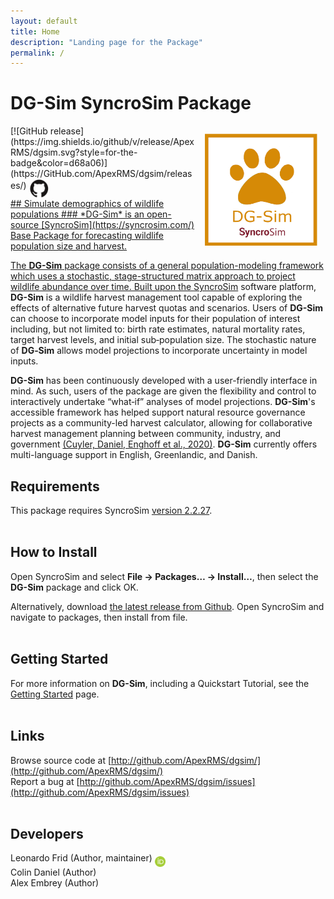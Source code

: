 ```yaml
---
layout: default
title: Home
description: "Landing page for the Package"
permalink: /
---
```


# **DG-Sim** SyncroSim Package
<img align="right" style="padding: 13px" width="180" src="assets/images/logo/dgsim-sticker.png">
[![GitHub release](https://img.shields.io/github/v/release/ApexRMS/dgsim.svg?style=for-the-badge&color=d68a06)](https://GitHub.com/ApexRMS/dgsim/releases/)    <a href="https://github.com/ApexRMS/dgsim"><img align="middle" style="padding: 1px" width="30" src="assets/images/logo/github-trans2.png">
<br>
## Simulate demographics of wildlife populations
### *DG-Sim* is an open-source [SyncroSim](https://syncrosim.com/) Base Package for forecasting wildlife population size and harvest.


The **DG-Sim** package consists of a general population-modeling framework which uses a stochastic, stage-structured matrix approach to project wildlife abundance over time. Built upon the [SyncroSim](https://syncrosim.com/) software platform, **DG-Sim** is a wildlife harvest management tool capable of exploring the effects of alternative future harvest quotas and scenarios. Users of **DG-Sim** can choose to incorporate model inputs for their population of interest including, but not limited to: birth rate estimates, natural mortality rates, target harvest levels, and initial sub‐population size. The stochastic nature of **DG‐Sim** allows model projections to incorporate uncertainty in model inputs.

**DG-Sim** has been continuously developed with a user-friendly interface in mind. As such, users of the package are given the flexibility and control to interactively undertake “what‐if” analyses of model projections. **DG-Sim**'s accessible framework has helped support natural resource governance projects as a community-led harvest calculator, allowing for collaborative harvest management planning between community, industry, and government [(Cuyler, Daniel, Enghoff et al., 2020)](https://conbio.onlinelibrary.wiley.com/doi/full/10.1111/csp2.159). **DG-Sim** currently offers multi-language support in English, Greenlandic, and Danish.

## Requirements

This package requires SyncroSim [version 2.2.27](https://syncrosim.com/download/).
<br>
<br>
## How to Install

Open SyncroSim and select **File -> Packages… -> Install…**, then select the **DG-Sim** package and click OK.

Alternatively, download [the latest release from Github](https://github.com/ApexRMS/dgsim/releases/). Open SyncroSim and navigate to packages, then install from file.
<br>
<br>
## Getting Started

For more information on **DG-Sim**, including a Quickstart Tutorial, see the [Getting Started](https://apexrms.github.io/dgsim/getting_started.html) page.
<br>
<br>
## Links

Browse source code at
[http://github.com/ApexRMS/dgsim/](http://github.com/ApexRMS/dgsim/)
<br>
Report a bug at
[http://github.com/ApexRMS/dgsim/issues](http://github.com/ApexRMS/dgsim/issues)
<br>
<br>
## Developers

Leonardo Frid (Author, maintainer) <a href="https://orcid.org/0000-0002-5489-2337"><img align="middle" style="padding: 0.5px" width="17" src="assets/images/ORCID.png"></a>
<br>
Colin Daniel (Author)
<br>
Alex Embrey (Author)
